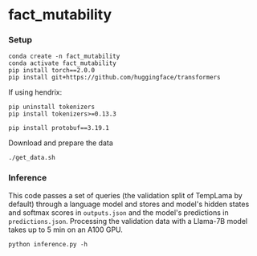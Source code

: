 # fact_mutability

### Setup

```
conda create -n fact_mutability
conda activate fact_mutability
pip install torch==2.0.0
pip install git+https://github.com/huggingface/transformers
```

If using hendrix:
```
pip uninstall tokenizers
pip install tokenizers>=0.13.3

pip install protobuf==3.19.1
```

Download and prepare the data
```
./get_data.sh
```




### Inference
This code passes a set of queries (the validation split of TempLama by default) through a language model and stores and model's hidden states and softmax scores in `outputs.json` and the model's predictions in `predictions.json`. Processing the validation data with a Llama-7B model takes up to 5 min on an A100 GPU.
```
python inference.py -h
```

